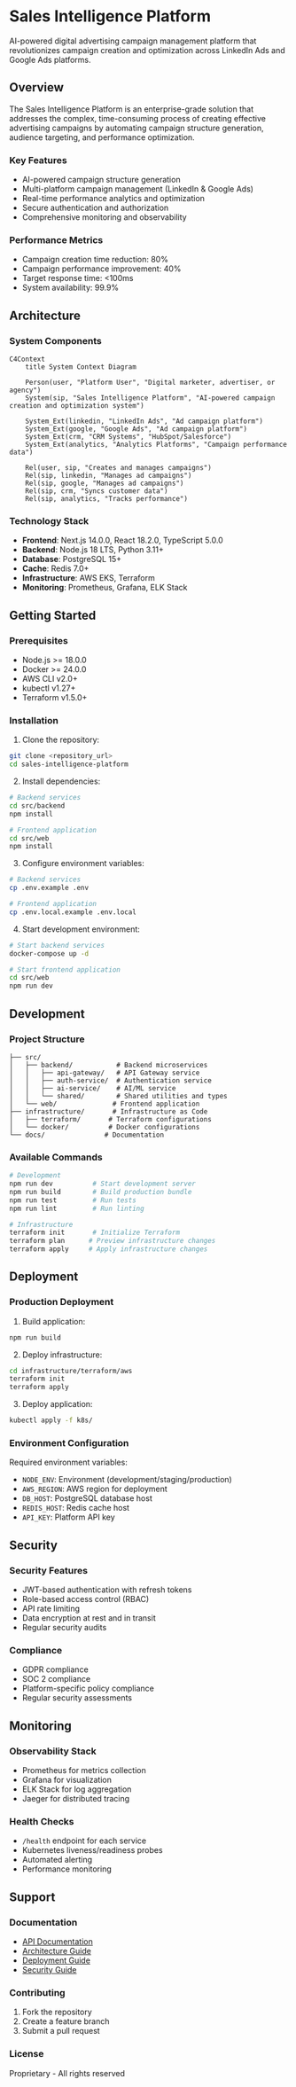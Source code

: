 # Sales Intelligence Platform

AI-powered digital advertising campaign management platform that revolutionizes campaign creation and optimization across LinkedIn Ads and Google Ads platforms.

## Overview

The Sales Intelligence Platform is an enterprise-grade solution that addresses the complex, time-consuming process of creating effective advertising campaigns by automating campaign structure generation, audience targeting, and performance optimization.

### Key Features
- AI-powered campaign structure generation
- Multi-platform campaign management (LinkedIn & Google Ads)
- Real-time performance analytics and optimization
- Secure authentication and authorization
- Comprehensive monitoring and observability

### Performance Metrics
- Campaign creation time reduction: 80%
- Campaign performance improvement: 40%
- Target response time: <100ms
- System availability: 99.9%

## Architecture

### System Components
```mermaid
C4Context
    title System Context Diagram
    
    Person(user, "Platform User", "Digital marketer, advertiser, or agency")
    System(sip, "Sales Intelligence Platform", "AI-powered campaign creation and optimization system")
    
    System_Ext(linkedin, "LinkedIn Ads", "Ad campaign platform")
    System_Ext(google, "Google Ads", "Ad campaign platform")
    System_Ext(crm, "CRM Systems", "HubSpot/Salesforce")
    System_Ext(analytics, "Analytics Platforms", "Campaign performance data")
    
    Rel(user, sip, "Creates and manages campaigns")
    Rel(sip, linkedin, "Manages ad campaigns")
    Rel(sip, google, "Manages ad campaigns")
    Rel(sip, crm, "Syncs customer data")
    Rel(sip, analytics, "Tracks performance")
```

### Technology Stack
- **Frontend**: Next.js 14.0.0, React 18.2.0, TypeScript 5.0.0
- **Backend**: Node.js 18 LTS, Python 3.11+
- **Database**: PostgreSQL 15+
- **Cache**: Redis 7.0+
- **Infrastructure**: AWS EKS, Terraform
- **Monitoring**: Prometheus, Grafana, ELK Stack

## Getting Started

### Prerequisites
- Node.js >= 18.0.0
- Docker >= 24.0.0
- AWS CLI v2.0+
- kubectl v1.27+
- Terraform v1.5.0+

### Installation

1. Clone the repository:
```bash
git clone <repository_url>
cd sales-intelligence-platform
```

2. Install dependencies:
```bash
# Backend services
cd src/backend
npm install

# Frontend application
cd src/web
npm install
```

3. Configure environment variables:
```bash
# Backend services
cp .env.example .env

# Frontend application
cp .env.local.example .env.local
```

4. Start development environment:
```bash
# Start backend services
docker-compose up -d

# Start frontend application
cd src/web
npm run dev
```

## Development

### Project Structure
```
├── src/
│   ├── backend/           # Backend microservices
│   │   ├── api-gateway/   # API Gateway service
│   │   ├── auth-service/  # Authentication service
│   │   ├── ai-service/    # AI/ML service
│   │   └── shared/        # Shared utilities and types
│   └── web/              # Frontend application
├── infrastructure/       # Infrastructure as Code
│   ├── terraform/       # Terraform configurations
│   └── docker/          # Docker configurations
└── docs/               # Documentation
```

### Available Commands
```bash
# Development
npm run dev          # Start development server
npm run build        # Build production bundle
npm run test         # Run tests
npm run lint         # Run linting

# Infrastructure
terraform init       # Initialize Terraform
terraform plan      # Preview infrastructure changes
terraform apply     # Apply infrastructure changes
```

## Deployment

### Production Deployment
1. Build application:
```bash
npm run build
```

2. Deploy infrastructure:
```bash
cd infrastructure/terraform/aws
terraform init
terraform apply
```

3. Deploy application:
```bash
kubectl apply -f k8s/
```

### Environment Configuration
Required environment variables:
- `NODE_ENV`: Environment (development/staging/production)
- `AWS_REGION`: AWS region for deployment
- `DB_HOST`: PostgreSQL database host
- `REDIS_HOST`: Redis cache host
- `API_KEY`: Platform API key

## Security

### Security Features
- JWT-based authentication with refresh tokens
- Role-based access control (RBAC)
- API rate limiting
- Data encryption at rest and in transit
- Regular security audits

### Compliance
- GDPR compliance
- SOC 2 compliance
- Platform-specific policy compliance
- Regular security assessments

## Monitoring

### Observability Stack
- Prometheus for metrics collection
- Grafana for visualization
- ELK Stack for log aggregation
- Jaeger for distributed tracing

### Health Checks
- `/health` endpoint for each service
- Kubernetes liveness/readiness probes
- Automated alerting
- Performance monitoring

## Support

### Documentation
- [API Documentation](docs/api/README.md)
- [Architecture Guide](docs/architecture/README.md)
- [Deployment Guide](docs/deployment/README.md)
- [Security Guide](docs/security/README.md)

### Contributing
1. Fork the repository
2. Create a feature branch
3. Submit a pull request

### License
Proprietary - All rights reserved